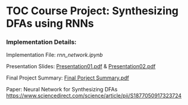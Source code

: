 # TOC Course Project: Synthesizing DFAs using RNNs

### Implementation Details:


Implementation File: *rnn_network.ipynb*

Presentation Slides: [Presentation01.pdf](https://github.com/kubershahi/ashoka-toc/blob/master/Presentation01.pdf) & [Presentation02.pdf](https://github.com/kubershahi/ashoka-toc/blob/master/Presentation02.pdf)

Final Project Summary: [Final Porject Summary.pdf](https://github.com/kubershahi/ashoka-toc/blob/master/Final%20Project%20Summary.pdf)

Paper: Neural Network for Synthesizing DFAs https://www.sciencedirect.com/science/article/pii/S1877050917323724
